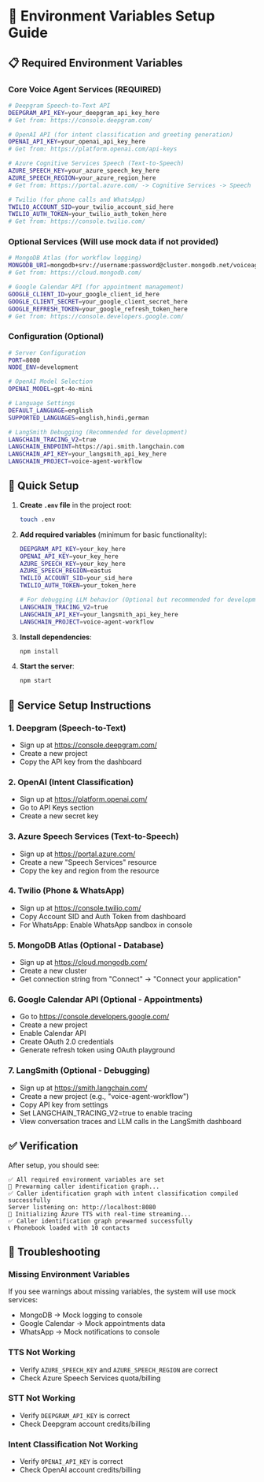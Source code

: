 # 🔧 Environment Variables Setup Guide

## 📋 Required Environment Variables

### Core Voice Agent Services (REQUIRED)

```bash
# Deepgram Speech-to-Text API
DEEPGRAM_API_KEY=your_deepgram_api_key_here
# Get from: https://console.deepgram.com/

# OpenAI API (for intent classification and greeting generation)
OPENAI_API_KEY=your_openai_api_key_here  
# Get from: https://platform.openai.com/api-keys

# Azure Cognitive Services Speech (Text-to-Speech)
AZURE_SPEECH_KEY=your_azure_speech_key_here
AZURE_SPEECH_REGION=your_azure_region_here
# Get from: https://portal.azure.com/ -> Cognitive Services -> Speech

# Twilio (for phone calls and WhatsApp)
TWILIO_ACCOUNT_SID=your_twilio_account_sid_here
TWILIO_AUTH_TOKEN=your_twilio_auth_token_here
# Get from: https://console.twilio.com/
```

### Optional Services (Will use mock data if not provided)

```bash
# MongoDB Atlas (for workflow logging)
MONGODB_URI=mongodb+srv://username:password@cluster.mongodb.net/voiceagent?retryWrites=true&w=majority
# Get from: https://cloud.mongodb.com/

# Google Calendar API (for appointment management)
GOOGLE_CLIENT_ID=your_google_client_id_here
GOOGLE_CLIENT_SECRET=your_google_client_secret_here
GOOGLE_REFRESH_TOKEN=your_google_refresh_token_here
# Get from: https://console.developers.google.com/
```

### Configuration (Optional)

```bash
# Server Configuration
PORT=8080
NODE_ENV=development

# OpenAI Model Selection
OPENAI_MODEL=gpt-4o-mini

# Language Settings
DEFAULT_LANGUAGE=english
SUPPORTED_LANGUAGES=english,hindi,german

# LangSmith Debugging (Recommended for development)
LANGCHAIN_TRACING_V2=true
LANGCHAIN_ENDPOINT=https://api.smith.langchain.com
LANGCHAIN_API_KEY=your_langsmith_api_key_here
LANGCHAIN_PROJECT=voice-agent-workflow
```

## 🚀 Quick Setup

1. **Create `.env` file** in the project root:
   ```bash
   touch .env
   ```

2. **Add required variables** (minimum for basic functionality):
   ```bash
   DEEPGRAM_API_KEY=your_key_here
   OPENAI_API_KEY=your_key_here
   AZURE_SPEECH_KEY=your_key_here
   AZURE_SPEECH_REGION=eastus
   TWILIO_ACCOUNT_SID=your_sid_here
   TWILIO_AUTH_TOKEN=your_token_here
   
   # For debugging LLM behavior (Optional but recommended for development)
   LANGCHAIN_TRACING_V2=true
   LANGCHAIN_API_KEY=your_langsmith_api_key_here
   LANGCHAIN_PROJECT=voice-agent-workflow
   ```

3. **Install dependencies**:
   ```bash
   npm install
   ```

4. **Start the server**:
   ```bash
   npm start
   ```

## 📱 Service Setup Instructions

### 1. Deepgram (Speech-to-Text)
- Sign up at https://console.deepgram.com/
- Create a new project
- Copy the API key from the dashboard

### 2. OpenAI (Intent Classification)
- Sign up at https://platform.openai.com/
- Go to API Keys section
- Create a new secret key

### 3. Azure Speech Services (Text-to-Speech)
- Sign up at https://portal.azure.com/
- Create a new "Speech Services" resource
- Copy the key and region from the resource

### 4. Twilio (Phone & WhatsApp)
- Sign up at https://console.twilio.com/
- Copy Account SID and Auth Token from dashboard
- For WhatsApp: Enable WhatsApp sandbox in console

### 5. MongoDB Atlas (Optional - Database)
- Sign up at https://cloud.mongodb.com/
- Create a new cluster
- Get connection string from "Connect" -> "Connect your application"

### 6. Google Calendar API (Optional - Appointments)
- Go to https://console.developers.google.com/
- Create a new project
- Enable Calendar API
- Create OAuth 2.0 credentials
- Generate refresh token using OAuth playground

### 7. LangSmith (Optional - Debugging)
- Sign up at https://smith.langchain.com/
- Create a new project (e.g., "voice-agent-workflow")
- Copy API key from settings
- Set LANGCHAIN_TRACING_V2=true to enable tracing
- View conversation traces and LLM calls in the LangSmith dashboard

## ✅ Verification

After setup, you should see:
```
✅ All required environment variables are set
🚀 Prewarming caller identification graph...
✅ Caller identification graph with intent classification compiled successfully
Server listening on: http://localhost:8080
🚀 Initializing Azure TTS with real-time streaming...
✅ Caller identification graph prewarmed successfully
📞 Phonebook loaded with 10 contacts
```

## 🔧 Troubleshooting

### Missing Environment Variables
If you see warnings about missing variables, the system will use mock services:
- MongoDB → Mock logging to console
- Google Calendar → Mock appointments data
- WhatsApp → Mock notifications to console

### TTS Not Working
- Verify `AZURE_SPEECH_KEY` and `AZURE_SPEECH_REGION` are correct
- Check Azure Speech Services quota/billing

### STT Not Working  
- Verify `DEEPGRAM_API_KEY` is correct
- Check Deepgram account credits/billing

### Intent Classification Not Working
- Verify `OPENAI_API_KEY` is correct  
- Check OpenAI account credits/billing

